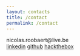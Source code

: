 ```yaml
---
layout: contacts
title: /contact
permalink: /contact
---
```


<p>nicolas.roobaert@live.be<br><a href="https://www.linkedin.com/in/nicolas-roobaert-3b0650a8/" target="_blank" rel="noopener noreferrer">linkedin</a> <a href="https://github.com/plotkine" target="_blank" rel="noopener noreferrer">github</a> <a href="https://hackthebox.eu/profile/76086" target="_blank" rel="noopener noreferrer">hackthebox</a></p>
